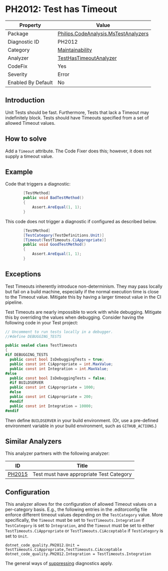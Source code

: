 # PH2012: Test has Timeout

| Property | Value  |
|--|--|
| Package | [Philips.CodeAnalysis.MsTestAnalyzers](https://www.nuget.org/packages/Philips.CodeAnalysis.MsTestAnalyzers) |
| Diagnostic ID | PH2012 |
| Category  | [Maintainability](../Maintainability.md) |
| Analyzer | [TestHasTimeoutAnalyzer](https://github.com/philips-software/roslyn-analyzers/blob/master/Philips.CodeAnalysis.MsTestAnalyzers/TestHasTimeoutAnalyzer.cs)
| CodeFix  | Yes |
| Severity | Error |
| Enabled By Default | No |

## Introduction

Unit Tests should be fast. Furthermore, Tests that lack a Timeout may indefinitely block. Tests should have Timeouts specified from a set of allowed Timeout values.

## How to solve

Add a `Timeout` attribute.  The Code Fixer does this; however, it does not supply a timeout value.

## Example

Code that triggers a diagnostic:
``` cs
        [TestMethod]
        public void BadTestMethod()
        {
            Assert.AreEqual(1, 1);
        }
```

This code does not trigger a diagnostic if configured as described below.
``` cs
        [TestMethod]
        [TestCategory(TestDefinitions.Unit)]
        [Timeout(TestTimeouts.CiAppropriate)]
        public void GoodTestMethod()
        {
            Assert.AreEqual(1, 1);
        }
```


## Exceptions

Test Timeouts inherently introduce non-determinism. They may pass locally but fail on a build machine, especially if the normal execution time is close to the Timeout value. Mitigate this by having a larger timeout value in the CI pipeline.

Test Timeouts are nearly impossible to work with while debugging. Mitigate this by overriding the values when debugging. Consider having the following code in your Test project:

``` cs
// Uncomment to run tests locally in a debugger.
//#define DEBUGGING_TESTS

public sealed class TestTimeouts
{
#if DEBUGGING_TESTS
  public const bool IsDebuggingTests = true;
  public const int CiAppropriate = int.MaxValue;
  public const int Integration = int.MaxValue;
#else
  public const bool IsDebuggingTests = false;
  #if BUILDSERVER
  public const int CiAppropriate = 1000;
  #else
  public const int CiAppropriate = 200;
  #endif
  public const int Integration = 10000;
#endif
```

Then define `BUILDSERVER` in your build environment. (Or, use a pre-defined environment variable in your build environment, such as `GITHUB_ACTIONS`.)

## Similar Analyzers

This analyzer partners with the following analyzer:

| ID | Title  |
|--|--|
| [PH2015](.\PH2015.md) | Test must have appropriate Test Category |

## Configuration

This analyzer allows for the configuration of allowed Timeout values on a per-category basis. E.g., the following entries in the .editorconfig file enforce different timeout values depending on the `TestCategory` value. More specifically, the `Timeout` must be set to `TestTimeouts.Integration` if `TestCategory` is set to `Integration`, and the `Timeout` must be set to either `TestTimeouts.CiAppropriate` or `TestTimeouts.CiAcceptable` if `TestCategory` is set to `Unit`.

```
dotnet_code_quality.PH2012.Unit = TestTimeouts.CiAppropriate,TestTimeouts.CiAcceptable
dotnet_code_quality.PH2012.Integration = TestTimeouts.Integration
```

The general ways of [suppressing](https://learn.microsoft.com/en-us/dotnet/fundamentals/code-analysis/suppress-warnings) diagnostics apply.
